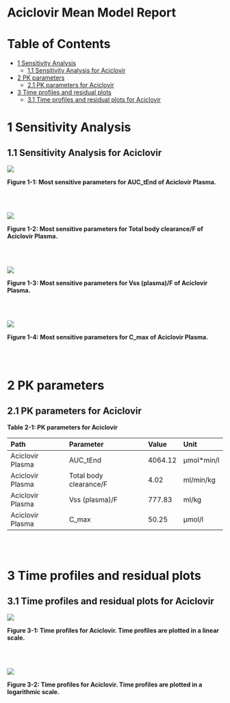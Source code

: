 # Aciclovir Mean Model Report

# Table of Contents

 * [1 Sensitivity Analysis](#sensitivity-analysis)
   * [1.1 Sensitivity Analysis for Aciclovir](#sensitivity-analysis-aciclovir)
 * [2 PK parameters](#pk-parameters)
   * [2.1 PK parameters for Aciclovir](#pk-parameters-aciclovir)
 * [3 Time profiles and residual plots](#time-profiles)
   * [3.1 Time profiles and residual plots for Aciclovir](#time-profiles-aciclovir)

# 1 Sensitivity Analysis<a id="sensitivity-analysis"></a>

## 1.1 Sensitivity Analysis for Aciclovir<a id="sensitivity-analysis-aciclovir"></a>

<a id="figure-1-1"></a>

![](Sensitivity/Aciclovir-1_sensitivity_AUC_tEnd.png)

**Figure 1-1: Most sensitive parameters for AUC_tEnd of Aciclovir Plasma.**

<br>
<br>

<a id="figure-1-2"></a>

![](Sensitivity/Aciclovir-2_sensitivity_CL.png)

**Figure 1-2: Most sensitive parameters for Total body clearance/F of Aciclovir Plasma.**

<br>
<br>

<a id="figure-1-3"></a>

![](Sensitivity/Aciclovir-3_sensitivity_Vss.png)

**Figure 1-3: Most sensitive parameters for Vss (plasma)/F of Aciclovir Plasma.**

<br>
<br>

<a id="figure-1-4"></a>

![](Sensitivity/Aciclovir-4_sensitivity_C_max.png)

**Figure 1-4: Most sensitive parameters for C_max of Aciclovir Plasma.**

<br>
<br>

# 2 PK parameters<a id="pk-parameters"></a>

## 2.1 PK parameters for Aciclovir<a id="pk-parameters-aciclovir"></a>

<a id="table-2-1"></a>

**Table 2-1: PK parameters for Aciclovir**

|Path             |Parameter              |Value   |Unit       |
|:----------------|:----------------------|:-------|:----------|
|Aciclovir Plasma |AUC_tEnd               |4064.12 |µmol*min/l |
|Aciclovir Plasma |Total body clearance/F |4.02    |ml/min/kg  |
|Aciclovir Plasma |Vss (plasma)/F         |777.83  |ml/kg      |
|Aciclovir Plasma |C_max                  |50.25   |µmol/l     |

<br>
<br>

# 3 Time profiles and residual plots<a id="time-profiles"></a>

## 3.1 Time profiles and residual plots for Aciclovir<a id="time-profiles-aciclovir"></a>

<a id="figure-3-1"></a>

![](TimeProfiles/Aciclovir-3_timeProfile_1_total.png)

**Figure 3-1: Time profiles for Aciclovir. Time profiles are plotted in a linear scale.**

<br>
<br>

<a id="figure-3-2"></a>

![](TimeProfiles/Aciclovir-4_timeProfileLog_2_total.png)

**Figure 3-2: Time profiles for Aciclovir. Time profiles are plotted in a logarithmic scale.**

<br>
<br>

